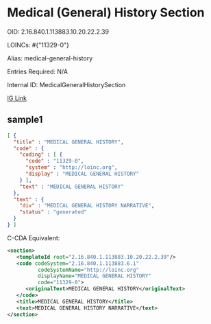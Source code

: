 # Medical (General) History Section

OID: 2.16.840.1.113883.10.20.22.2.39

LOINCs: #{"11329-0"}

Alias: medical-general-history

Entries Required: N/A

Internal ID: MedicalGeneralHistorySection

[IG Link](https://www.hl7.org/ccdasearch/templates/2.16.840.1.113883.10.20.22.2.39.html)

## sample1

```json
[ {
  "title" : "MEDICAL GENERAL HISTORY",
  "code" : {
    "coding" : [ {
      "code" : "11329-0",
      "system" : "http://loinc.org",
      "display" : "MEDICAL GENERAL HISTORY"
    } ],
    "text" : "MEDICAL GENERAL HISTORY"
  },
  "text" : {
    "div" : "MEDICAL GENERAL HISTORY NARRATIVE",
    "status" : "generated"
  }
} ]
```

C-CDA Equivalent:
```xml
<section>
   <templateId root="2.16.840.1.113883.10.20.22.2.39"/>
   <code codeSystem="2.16.840.1.113883.6.1"
          codeSystemName="http://loinc.org"
          displayName="MEDICAL GENERAL HISTORY"
          code="11329-0">
      <originalText>MEDICAL GENERAL HISTORY</originalText>
   </code>
   <title>MEDICAL GENERAL HISTORY</title>
   <text>MEDICAL GENERAL HISTORY NARRATIVE</text>
</section>
```